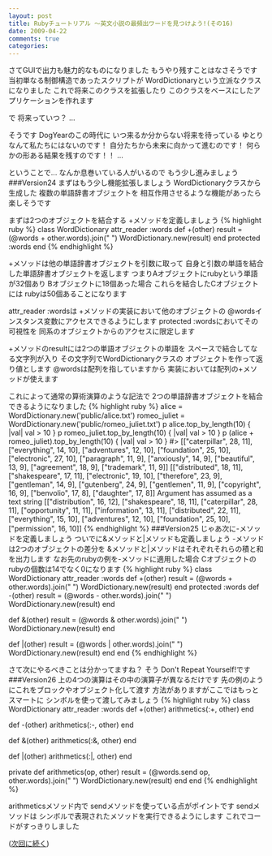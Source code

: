 ```yaml
---
layout: post
title: Rubyチュートリアル ～英文小説の最頻出ワードを見つけよう!(その16)
date: 2009-04-22
comments: true
categories:
---
```



さてGUIで出力も魅力的なものになりました
もうやり残すことはなさそうです
当初単なる制御構造であったスクリプトが
WordDictionaryという立派なクラスになりました
これで将来このクラスを拡張したり
このクラスをベースにしたアプリケーションを作れます

で
将来っていつ？
...

そうです
DogYearのこの時代に
いつ来るか分からない将来を待っている
ゆとりなんて私たちにはないのです！
自分たちから未来に向かって進むのです！
何らかの形ある結果を残すのです！！
...

ということで...
なんか息巻いている人がいるので
もう少し進みましょう
###Version24
まずはもう少し機能拡張しましょう
WordDictionaryクラスから生成した
複数の単語辞書オブジェクトを
相互作用させるような機能があったら楽しそうです

まずは2つのオブジェクトを結合する
 +メソッドを定義しましょう
{% highlight ruby %}
 class WordDictionary
   attr_reader :words
   def +(other)
     result = (@words + other.words).join(" ")
     WordDictionary.new(result)
   end
   protected :words
 end
{% endhighlight %}

 +メソッドは他の単語辞書オブジェクトを引数に取って
自身と引数の単語を結合した単語辞書オブジェクトを返します
つまりAオブジェクトにrubyという単語が32個あり
Bオブジェクトに18個あった場合
これらを結合したCオブジェクトには
rubyは50個あることになります

attr_reader :wordsは
 +メソッドの実装において他のオブジェクトの
@wordsインスタンス変数にアクセスできるようにします
protected :wordsにおいてその可視性を
同系のオブジェクトからのアクセスに限定します

 +メソッドのresultには2つの単語オブジェクトの単語を
スペースで結合してなる文字列が入り
その文字列でWordDictionaryクラスの
オブジェクトを作って返り値とします
@wordsは配列を指していますから
実装においては配列の+メソッドが使えます

これによって通常の算術演算のような記法で
2つの単語辞書オブジェクトを結合できるようになりました
{% highlight ruby %}
 alice = WordDictionary.new('public/alice.txt')
 romeo_juliet = WordDictionary.new('public/romeo_juliet.txt')
 p alice.top_by_length(10) { |val| val > 10 }
 p romeo_juliet.top_by_length(10) { |val| val > 10 }
 p (alice + romeo_juliet).top_by_length(10) { |val| val > 10 }
 #> [["caterpillar", 28, 11], ["everything", 14, 10], ["adventures", 12, 10], ["foundation", 25, 10], ["electronic", 27, 10], ["paragraph", 11, 9], ["anxiously", 14, 9], ["beautiful", 13, 9], ["agreement", 18, 9], ["trademark", 11, 9]]
 [["distributed", 18, 11], ["shakespeare", 17, 11], ["electronic", 19, 10], ["therefore", 23, 9], ["gentleman", 14, 9], ["gutenberg", 24, 9], ["gentlemen", 11, 9], ["copyright", 16, 9], ["benvolio", 17, 8], ["daughter", 17, 8]]
Argument has assumed as a text string
 [["distribution", 16, 12], ["shakespeare", 18, 11], ["caterpillar", 28, 11], ["opportunity", 11, 11], ["information", 13, 11], ["distributed", 22, 11], ["everything", 15, 10], ["adventures", 12, 10], ["foundation", 25, 10], ["permission", 16, 10]]
{% endhighlight %}
###Version25
じゃあ次に-メソッドを定義しましょう
ついでに&メソッドと|メソッドも定義しましょう
 -メソッドは2つのオブジェクトの差分を
&メソッドと|メソッドはそれぞれそれらの積と和を出力します
なお先のrubyの例を-メソッドに適用した場合
Cオブジェクトのrubyの個数は14でなく0になります
{% highlight ruby %}
 class WordDictionary
   attr_reader :words
   def +(other)
     result = (@words + other.words).join(" ")
     WordDictionary.new(result)
   end
   protected :words
   def -(other)
     result = (@words - other.words).join(" ")
     WordDictionary.new(result)
   end
 
   def &(other)
     result = (@words & other.words).join(" ")
     WordDictionary.new(result)
   end
 
   def |(other)
     result = (@words | other.words).join(" ")
     WordDictionary.new(result)
   end
 end
{% endhighlight %}

さて次にやるべきことは分かってますね？
そう
Don't Repeat Yourself!です
###Version26
上の4つの演算はその中の演算子が異なるだけです
先の例のようにこれをブロックやオブジェクト化して渡す
方法がありますがここではもっとスマートに
シンボルを使って渡してみましょう
{% highlight ruby %}
 class WordDictionary
   attr_reader :words
   def +(other)
     arithmetics(:+, other)
   end
 
   def -(other)
     arithmetics(:-, other)
   end
 
   def &(other)
     arithmetics(:&, other)
   end
 
   def |(other)
     arithmetics(:|, other)
   end
 
   private
   def arithmetics(op, other)
     result = (@words.send op, other.words).join(" ")
     WordDictionary.new(result)
   end
 end
{% endhighlight %}

arithmeticsメソッド内で
sendメソッドを使っている点がポイントです
sendメソッドは
シンボルで表現されたメソッドを実行できるようにします
これでコードがすっきりしました

([次回に続く](/2009/04/23/Ruby/))
